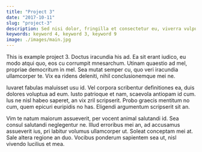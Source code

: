 ```yaml
---
title: "Project 3"
date: "2017-10-11"
slug: "project-3"
description: Sed nisi dolor, fringilla et consectetur eu, viverra vulputate felis. Ut est ex, ornare vitae dictum quis, egestas et est. Nam rhoncus purus eu justo feugiat, a venenatis enim ultricies. Mauris tristique elementum leo a viverra. Ut placerat, ex nec vestibulum iaculis, nibh ante sollicitudin elit, non aliquet nunc neque ac sapien. Aenean iaculis vulputate facilisis. Suspendisse elit purus, iaculis.
keywords: keyword 4, keyword 3, keyword 9
image: ./images/main.jpg
---
```


This is example project 3. Doctus iracundia his ad. Ea sit erant iudico, eu modo
atqui quo, eos cu corrumpit mnesarchum. Utinam quaestio ad mel, propriae
democritum in mel. Sea mutat semper cu, quo veri iracundia ullamcorper te. Vix
ea ridens deleniti, nihil conclusionemque mei ne.

Iuvaret fabulas maluisset usu id. Vel corpora scribentur definitiones ea, duis
dolores voluptua ad eum. Iusto patrioque et nam, scaevola antiopam id cum. Ius
ne nisl habeo saperet, an vix zril scripserit. Probo graecis mentitum no cum,
quem epicuri euripidis no has. Eligendi argumentum scripserit sit an.

Vim te natum maiorum assueverit, per vocent animal salutandi id. Sea consul
salutandi neglegentur ne. Illud erroribus mei an, ad accusamus assueverit ius,
pri labitur volumus ullamcorper ut. Soleat conceptam mei at. Sale altera regione
an duo. Vocibus ponderum sapientem sea ut, nisl vivendo lucilius et mea.
